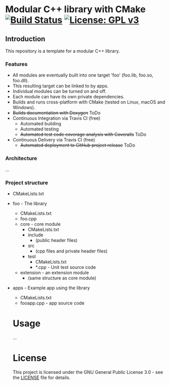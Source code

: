 # Modular C++ library with CMake [![Build Status](https://travis-ci.org/martijnkoopman/Modular-Cpp-library.svg?branch=master)](https://travis-ci.org/martijnkoopman/Modular-Cpp-library) [![License: GPL v3](https://img.shields.io/badge/License-GPLv3-blue.svg)](https://www.gnu.org/licenses/gpl-3.0)

## Introduction
This repository is a template for a modular C++ library.

### Features
* All modules are eventually built into one target 'foo' (foo.lib, foo.so, foo.dll).  
* This resulting target can be linked to by apps. 
* Individual modules can be turned on and off.
* Each module can have its own private dependencies.
* Builds and runs cross-platform with CMake (tested on Linux, macOS and Windows).
* ~~Builds documentation with Doxygen~~ ToDo
* Continuous Integration via Travis CI (free)
  * Automated building 
  * Automated testing
  * ~~Automated test code coverage analysis with Coveralls~~ ToDo
* Continuous Delivery via Travis CI (free)
  * ~~Automated deployment to GitHub project release~~ ToDo 

### Architecture
...

### Project structure
* CMakeLists.txt
* foo - The library
  * CMakeLists.txt
  * foo.cpp
  * core - core module
    * CMakeLists.txt
    * include
      * (public header files)
    * src
      * (cpp files and private header files)
    * test
      * CMakeLists.txt
      * *.cpp - Unit test source code
  * extension - an extension module
    * (same structure as core module)
* apps - Example app using the library
  * CMakeLists.txt
  * fooapp.cpp - app source code
  
  # Usage
  ...
  
  # License
  This project is licensed under the GNU General Public License 3.0 - see the [LICENSE](LICENSE) file for details.
